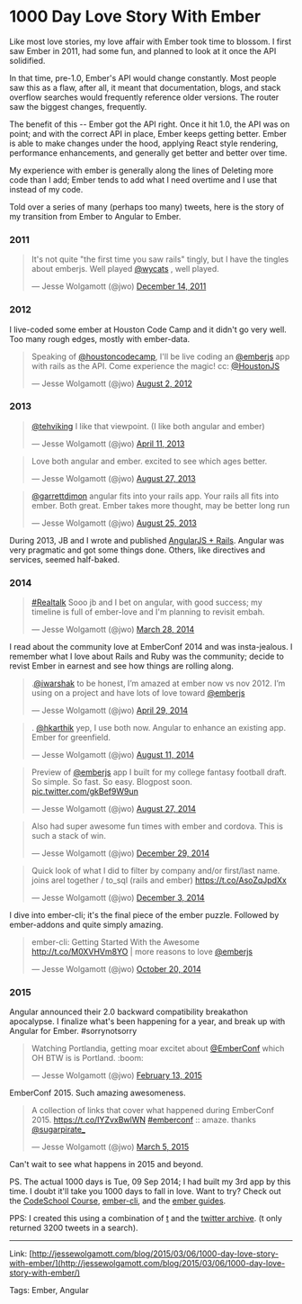 # 1000 Day Love Story With Ember

Like most love stories, my love affair with Ember took time to blossom. I first saw Ember in 2011, had some fun, and planned to look at it once the API solidified.

In that time, pre-1.0, Ember's API would change constantly. Most people saw this as a flaw, after all, it meant that documentation, blogs, and stack overflow searches would frequently reference older versions. The router saw the biggest changes, frequently.

The benefit of this -- Ember got the API right. Once it hit 1.0, the API was on point; and with the correct API in place, Ember keeps getting better. Ember is able to make changes under the hood, applying React style rendering, performance enhancements, and generally get better and better over time.

My experience with ember is generally along the lines of Deleting more code than I add; Ember tends to add what I need overtime and I use that instead of my code.

Told over a series of many (perhaps too many) tweets, here is the story of my transition from Ember to Angular to Ember.

<!-- more -->


### 2011

<blockquote class="twitter-tweet"><p>It&#39;s not quite &quot;the first time you saw rails&quot; tingly, but I have the tingles about emberjs. Well played <a href="https://twitter.com/wycats">@wycats</a> , well played.</p>&mdash; Jesse Wolgamott (@jwo) <a href="https://twitter.com/jwo/status/147056588740505601">December 14, 2011</a></blockquote>

### 2012

I live-coded some ember at Houston Code Camp and it didn't go very well. Too many rough edges, mostly with ember-data.

<blockquote class="twitter-tweet"><p>Speaking of <a href="https://twitter.com/houstoncodecamp">@houstoncodecamp</a>, I&#39;ll be live coding an <a href="https://twitter.com/emberjs">@emberjs</a> app with rails as the API. Come experience the magic! cc: <a href="https://twitter.com/HoustonJS">@HoustonJS</a></p>&mdash; Jesse Wolgamott (@jwo) <a href="https://twitter.com/jwo/status/231040665767792641">August 2, 2012</a></blockquote>

### 2013

<blockquote class="twitter-tweet"><p><a href="https://twitter.com/tehviking">@tehviking</a> I like that viewpoint. (I like both angular and ember)</p>&mdash; Jesse Wolgamott (@jwo) <a href="https://twitter.com/jwo/status/322376953564901377">April 11, 2013</a></blockquote>

<blockquote class="twitter-tweet"><p>Love both angular and ember. excited to see which ages better.</p>&mdash; Jesse Wolgamott (@jwo) <a href="https://twitter.com/jwo/status/372472103984848896">August 27, 2013</a></blockquote>

<blockquote class="twitter-tweet"><p><a href="https://twitter.com/garrettdimon">@garrettdimon</a> angular fits into your rails app. Your rails all fits into ember.&#10;Both great. Ember takes more thought, may be better long run</p>&mdash; Jesse Wolgamott (@jwo) <a href="https://twitter.com/jwo/status/371643939960279040">August 25, 2013</a></blockquote>

During 2013, JB and I wrote and published [AngularJS + Rails](http://www.angularails.com/). Angular was very pragmatic and got some things done. Others, like directives and services, seemed half-baked.


### 2014

<blockquote class="twitter-tweet"><p><a href="https://twitter.com/hashtag/Realtalk?src=hash">#Realtalk</a> Sooo jb and I bet on angular, with good success; my timeline is full of ember-love and I&#39;m planning to revisit embah.</p>&mdash; Jesse Wolgamott (@jwo) <a href="https://twitter.com/jwo/status/449647197249101826">March 28, 2014</a></blockquote>

I read about the community love at EmberConf 2014 and was insta-jealous. I remember what I love about Rails and Ruby was the community; decide to revist Ember in earnest and see how things are rolling along.

<blockquote class="twitter-tweet"><p>.<a href="https://twitter.com/iwarshak">@iwarshak</a> to be honest, I’m amazed at ember now vs nov 2012. I’m using on a project and have lots of love toward <a href="https://twitter.com/emberjs">@emberjs</a></p>&mdash; Jesse Wolgamott (@jwo) <a href="https://twitter.com/jwo/status/461179402638733313">April 29, 2014</a></blockquote>

<blockquote class="twitter-tweet"><p>. <a href="https://twitter.com/hkarthik">@hkarthik</a> yep, I use both now. Angular to enhance an existing app. Ember for greenfield.</p>&mdash; Jesse Wolgamott (@jwo) <a href="https://twitter.com/jwo/status/498928611714281472">August 11, 2014</a></blockquote>

<blockquote class="twitter-tweet"><p>Preview of <a href="https://twitter.com/emberjs">@emberjs</a> app I built for my college fantasy football draft. So simple. So fast. So easy. Blogpost soon. <a href="http://t.co/gkBef9W9un">pic.twitter.com/gkBef9W9un</a></p>&mdash; Jesse Wolgamott (@jwo) <a href="https://twitter.com/jwo/status/504641335261806592">August 27, 2014</a></blockquote>

<blockquote class="twitter-tweet"><p>Also had super awesome fun times with ember and cordova. This is such a stack of win.</p>&mdash; Jesse Wolgamott (@jwo) <a href="https://twitter.com/jwo/status/549700891201110016">December 29, 2014</a></blockquote>

<blockquote class="twitter-tweet"><p>Quick look of what I did to filter by company and/or first/last name. joins arel together / to_sql (rails and ember) <a href="https://t.co/AsoZqJpdXx">https://t.co/AsoZqJpdXx</a></p>&mdash; Jesse Wolgamott (@jwo) <a href="https://twitter.com/jwo/status/540261729599381505">December 3, 2014</a></blockquote>

I dive into ember-cli; it's the final piece of the ember puzzle. Followed by ember-addons and quite simply amazing.

<blockquote class="twitter-tweet"><p>ember-cli: Getting Started With the Awesome <a href="http://t.co/M0XVHVm8YO">http://t.co/M0XVHVm8YO</a> | more reasons to love <a href="https://twitter.com/emberjs">@emberjs</a></p>&mdash; Jesse Wolgamott (@jwo) <a href="https://twitter.com/jwo/status/524302483674243072">October 20, 2014</a></blockquote>


### 2015

Angular announced their 2.0 backward compatibility breakathon apocalypse. I finalize what's been happening for a year, and break up with Angular for Ember. #sorrynotsorry

<blockquote class="twitter-tweet"><p>Watching Portlandia, getting moar excitet about <a href="https://twitter.com/EmberConf">@EmberConf</a> which OH BTW is is Portland. :boom:</p>&mdash; Jesse Wolgamott (@jwo) <a href="https://twitter.com/jwo/status/566047213143343104">February 13, 2015</a></blockquote>

EmberConf 2015. Such amazing awesomeness.

<blockquote class="twitter-tweet"><p>A collection of links that cover what happened during EmberConf 2015. <a href="https://t.co/IYZvxBwlWN">https://t.co/IYZvxBwlWN</a> <a href="https://twitter.com/hashtag/emberconf?src=hash">#emberconf</a>  :: amaze. thanks <a href="https://twitter.com/sugarpirate_">@sugarpirate_</a></p>&mdash; Jesse Wolgamott (@jwo) <a href="https://twitter.com/jwo/status/573504125637279744">March 5, 2015</a></blockquote>

Can't wait to see what happens in 2015 and beyond.

PS. The actual 1000 days is Tue, 09 Sep 2014; I had built my 3rd app by this time. I doubt it'll take you 1000 days to fall in love. Want to try? Check out the [CodeSchool Course](http://ember.codeschool.com), [ember-cli](http://www.ember-cli.com/), and the [ember guides](http://emberjs.com/guides/getting-started/).

PPS: I created this using a combination of [t](https://github.com/sferik/t) and the [twitter archive](https://blog.twitter.com/2012/your-twitter-archive). (t only returned 3200 tweets in a search).

<script async="" src="//platform.twitter.com/widgets.js" charset="utf-8"></script>

---

Link: [http://jessewolgamott.com/blog/2015/03/06/1000-day-love-story-with-ember/](http://jessewolgamott.com/blog/2015/03/06/1000-day-love-story-with-ember/)

Tags: Ember, Angular
